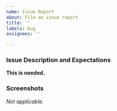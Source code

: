 ```yaml
---
name: Issue Report
about: File an issue report
title: ''
labels: bug
assignees: ''

---
```


### Issue Description and Expectations
**This is needed.**

### Screenshots
*Not applicable.*
